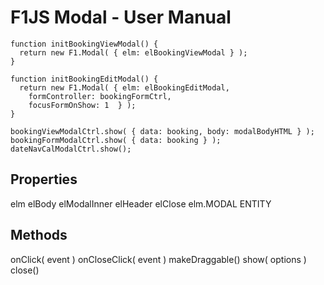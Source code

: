 # F1JS Modal - User Manual

	function initBookingViewModal() {
	  return new F1.Modal( { elm: elBookingViewModal } );
	}

	function initBookingEditModal() {
	  return new F1.Modal( { elm: elBookingEditModal,
	    formController: bookingFormCtrl,
	    focusFormOnShow: 1  } );
	}

	bookingViewModalCtrl.show( { data: booking, body: modalBodyHTML } );
	bookingFormModalCtrl.show( { data: booking } );
	dateNavCalModalCtrl.show();


## Properties

elm
elBody
elModalInner
elHeader
elClose
elm.MODAL
ENTITY


## Methods

onClick( event )
onCloseClick( event )
makeDraggable()
show( options )
close()
